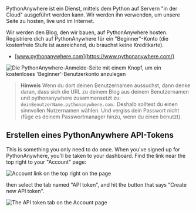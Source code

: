 PythonAnywhere ist ein Dienst, mittels dem Python auf Servern "in der Cloud" ausgeführt werden kann. Wir werden ihn verwenden, um unsere Seite zu hosten, live und im Internet.

Wir werden den Blog, den wir bauen, auf PythonAnywhere hosten. Registriere dich auf PythonAnywhere für ein "Beginner"-Konto (die kostenfreie Stufe ist ausreichend, du brauchst keine Kreditkarte).

* [www.pythonanywhere.com](https://www.pythonanywhere.com/)

![Die PythonAnywhere-Anmelde-Seite mit einem Knopf, um ein kostenloses 'Beginner'-Benutzerkonto anzulegen](../deploy/images/pythonanywhere_beginner_account_button.png)

> **Hinweis** Wenn du dort deinen Benutzernamen aussuchst, dann denke daran, dass sich die URL zu deinem Blog aus deinem Benutzernamen und pythonanywhere zusammensetzt zu: `deinBenutzerName.pythonanywhere.com.` Deshalb solltest du einen sinnvollen Nutzernamen wählen. Und vergiss dein Passwort nicht (füge es deinem Passwortmanager hinzu, wenn du einen benutzt).

## Erstellen eines PythonAnywhere API-Tokens

This is something you only need to do once. When you've signed up for PythonAnywhere, you'll be taken to your dashboard. Find the link near the top right to your "Account" page:

![Account link on the top right on the page](../deploy/images/pythonanywhere_account.png)

then select the tab named "API token", and hit the button that says "Create new API token".

![The API token tab on the Account page](../deploy/images/pythonanywhere_create_api_token.png)